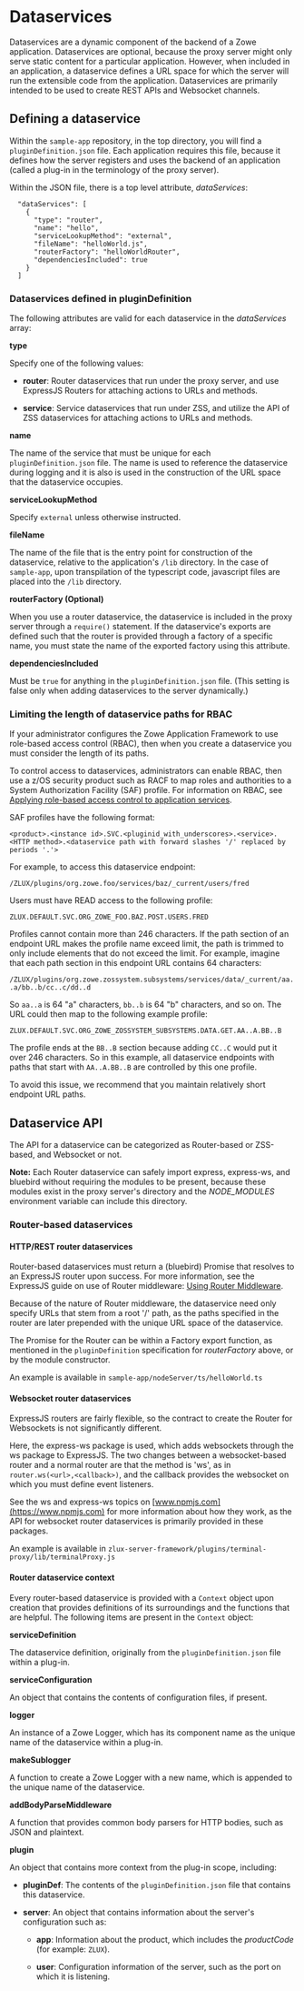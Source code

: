 # Dataservices

Dataservices are a dynamic component of the backend of a Zowe application. Dataservices are optional, because the proxy server might only serve static content for a particular application. However, when included in an application, a dataservice defines a URL space for which the server will run the extensible code from the application. Dataservices are primarily intended to be used to create REST APIs and Websocket channels.

## Defining a dataservice

Within the `sample-app` repository, in the top directory, you will find a `pluginDefinition.json` file. Each application requires this file, because it defines how the server registers and uses the backend of an application (called a plug-in in the terminology of the proxy server).

Within the JSON file, there is a top level attribute, *dataServices*:
```
  "dataServices": [
    {
      "type": "router",
      "name": "hello",
      "serviceLookupMethod": "external",
      "fileName": "helloWorld.js",
      "routerFactory": "helloWorldRouter",
      "dependenciesIncluded": true
    }
  ]
```
### Dataservices defined in pluginDefinition

The following attributes are valid for each dataservice in the *dataServices* array:

 **type**

 Specify one of the following values:

  - **router**: Router dataservices that run under the proxy server, and use ExpressJS Routers for attaching actions to URLs and methods.

  - **service**: Service dataservices that run under ZSS, and utilize the API of ZSS dataservices for attaching actions to URLs and methods.

**name**

 The name of the service that must be unique for each `pluginDefinition.json` file. The name is used to reference the dataservice during logging and it is also is used in the construction of the URL space that the dataservice occupies.

**serviceLookupMethod**

 Specify `external` unless otherwise instructed.

**fileName**

The name of the file that is the entry point for construction of the dataservice, relative to the application's `/lib` directory. In the case of `sample-app`, upon transpilation of the typescript code, javascript files are placed into the `/lib` directory.

**routerFactory (Optional)**

 When you use a router dataservice, the dataservice is included in the proxy server through a `require()` statement. If the dataservice's exports are defined such that the router is provided through a factory of a specific name, you must state the name of the exported factory using this attribute.

**dependenciesIncluded**

 Must be `true` for anything in the `pluginDefinition.json` file. (This setting is false only when adding dataservices to the server dynamically.)

### Limiting the length of dataservice paths for RBAC
If your administrator configures the Zowe Application Framework to use role-based access control (RBAC), then when you create a dataservice you must consider the length of its paths.

To control access to dataservices, administrators can enable RBAC, then use a z/OS security product such as RACF to map roles and authorities to a System Authorization Facility (SAF) profile. For information on RBAC, see [Applying role-based access control to application services](../../user-guide/mvd-configuration.md#applying-role-based-access-control-to-application-services).

SAF profiles have the following format:

`<product>.<instance id>.SVC.<pluginid_with_underscores>.<service>.<HTTP method>.<dataservice path with forward slashes '/' replaced by periods '.'>`

For example, to access this dataservice endpoint:

`/ZLUX/plugins/org.zowe.foo/services/baz/_current/users/fred`

Users must have READ access to the following profile:

`ZLUX.DEFAULT.SVC.ORG_ZOWE_FOO.BAZ.POST.USERS.FRED`

Profiles cannot contain more than 246 characters. If the path section of an endpoint URL makes the profile name exceed limit, the path is trimmed to only include elements that do not exceed the limit. For example, imagine that each path section in this endpoint URL contains 64 characters:

`/ZLUX/plugins/org.zowe.zossystem.subsystems/services/data/_current/aa..a/bb..b/cc..c/dd..d` 

So `aa..a` is 64 "a" characters, `bb..b` is 64 "b" characters, and so on. The URL could then map to the following example profile:

`ZLUX.DEFAULT.SVC.ORG_ZOWE_ZOSSYSTEM_SUBSYSTEMS.DATA.GET.AA..A.BB..B`

The profile ends at the `BB..B` section because adding `CC..C` would put it over 246 characters. So in this example, all dataservice endpoints with paths that start with `AA..A.BB..B` are controlled by this one profile.

To avoid this issue, we recommend that you maintain relatively short endpoint URL paths.

## Dataservice API

The API for a dataservice can be categorized as Router-based or ZSS-based, and Websocket or not.

**Note:** Each Router dataservice can safely import express, express-ws, and bluebird without requiring the modules to be present, because these modules exist in the proxy server's directory and the *NODE_MODULES* environment variable can include this directory.

### Router-based dataservices


#### HTTP/REST router dataservices

Router-based dataservices must return a (bluebird) Promise that resolves to an ExpressJS router upon success. For more information, see the ExpressJS guide on use of Router middleware: [Using Router Middleware](http://expressjs.com/en/guide/using-middleware.html#middleware.router).

Because of the nature of Router middleware, the dataservice need only specify URLs that stem from a root '/' path, as the paths specified in the router are later prepended with the unique URL space of the dataservice.

The Promise for the Router can be within a Factory export function, as mentioned in the `pluginDefinition` specification for *routerFactory* above, or by the module constructor.

An example is available in `sample-app/nodeServer/ts/helloWorld.ts`

#### Websocket router dataservices

ExpressJS routers are fairly flexible, so the contract to create the Router for Websockets is not significantly different.

Here, the express-ws package is used, which adds websockets through the ws package to ExpressJS. The two changes between a websocket-based router and a normal router are that the method is 'ws', as in `router.ws(<url>,<callback>)`, and  the callback provides the websocket on which you must define event listeners.

See the ws and express-ws topics on [www.npmjs.com](https://www.npmjs.com) for more information about how they work, as the API for websocket router dataservices is primarily provided in these packages.

An example is available in `zlux-server-framework/plugins/terminal-proxy/lib/terminalProxy.js`

#### Router dataservice context

Every router-based dataservice is provided with a `Context` object upon creation that provides definitions of its surroundings and the functions that are helpful. The following items are present in the `Context` object:

**serviceDefinition**

The dataservice definition, originally from the `pluginDefinition.json` file within a plug-in.

**serviceConfiguration**

An object that contains the contents of configuration files, if present.

**logger**

An instance of a Zowe Logger, which has its component name as the unique name of the dataservice within a plug-in.

**makeSublogger**

A function to create a Zowe Logger with a new name, which is appended to the unique name of the dataservice.

**addBodyParseMiddleware**

A function that provides common body parsers for HTTP bodies, such as JSON and plaintext.

**plugin**

An object that contains more context from the plug-in scope, including:

- **pluginDef**: The contents of the `pluginDefinition.json` file that contains this dataservice.

- **server**: An object that contains information about the server's configuration such as:

    - **app**: Information about the product, which includes the *productCode* (for example: `ZLUX`).

    - **user**: Configuration information of the server, such as the port on which it is listening.
